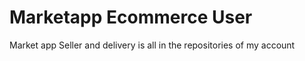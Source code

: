 # Marketapp Ecommerce User

Market app Seller and delivery is all in the repositories of my account


